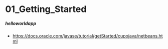 # 01_Getting_Started

##### helloworldapp
* https://docs.oracle.com/javase/tutorial/getStarted/cupojava/netbeans.html